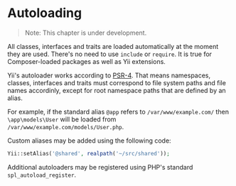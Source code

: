 Autoloading
===========

> Note: This chapter is under development.

All classes, interfaces and traits are loaded automatically at the moment they are used. There's no need to use `include` or `require`. It is true for Composer-loaded packages as well as Yii extensions.

Yii's autoloader works according to [PSR-4](https://github.com/php-fig/fig-standards/blob/master/proposed/psr-4-autoloader/psr-4-autoloader.md).
That means namespaces, classes, interfaces and traits must correspond to file system paths and file names accordinly, except for root namespace paths that are defined by an alias.

For example, if the standard alias `@app` refers to `/var/www/example.com/` then `\app\models\User` will be loaded from `/var/www/example.com/models/User.php`.

Custom aliases may be added using the following code:

```php
Yii::setAlias('@shared', realpath('~/src/shared'));
```

Additional autoloaders may be registered using PHP's standard `spl_autoload_register`.
